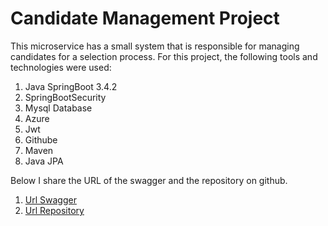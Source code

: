 # Candidate Management Project
This microservice has a small system that is responsible for managing candidates for a selection process. For this project, the following tools and technologies were used:
1. Java SpringBoot 3.4.2
2. SpringBootSecurity
3. Mysql Database
4. Azure
5. Jwt
6. Githube
7. Maven
8. Java JPA

Below I share the URL of the swagger and the repository on github.

1. [Url Swagger](https://apicandidatemanagement.azurewebsites.net/swagger-ui/index.html#/)
2. [Url Repository](https://github.com/jFloresOrtiz/CandidateManagement)
 